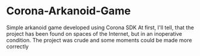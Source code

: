 # Corona-Arkanoid-Game
Simple arkanoid game developed using Corona SDK
At first, I'll tell, that the project has been found on spaces of the Internet, but in an inoperative condition. The project was crude and some moments could be made more correctly
